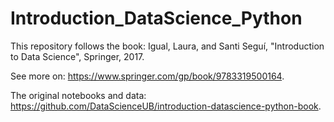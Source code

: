 # Introduction_DataScience_Python
This repository follows the book: Igual, Laura, and Santi Seguí, "Introduction to Data Science", Springer, 2017.

See more on: https://www.springer.com/gp/book/9783319500164.

The original notebooks and data: https://github.com/DataScienceUB/introduction-datascience-python-book.
